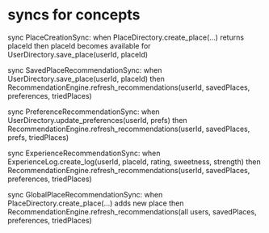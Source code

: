 # syncs for concepts

sync PlaceCreationSync:
    when PlaceDirectory.create_place(...) returns placeId
    then placeId becomes available for UserDirectory.save_place(userId, placeId)

sync SavedPlaceRecommendationSync:
    when UserDirectory.save_place(userId, placeId)
    then RecommendationEngine.refresh_recommendations(userId, savedPlaces, preferences, triedPlaces)

sync PreferenceRecommendationSync:
    when UserDirectory.update_preferences(userId, prefs)
    then RecommendationEngine.refresh_recommendations(userId, savedPlaces, prefs, triedPlaces)

sync ExperienceRecommendationSync:
    when ExperienceLog.create_log(userId, placeId, rating, sweetness, strength)
    then RecommendationEngine.refresh_recommendations(userId, savedPlaces, preferences, triedPlaces)

sync GlobalPlaceRecommendationSync:
    when PlaceDirectory.create_place(...) adds new place
    then RecommendationEngine.refresh_recommendations(all users, savedPlaces, preferences, triedPlaces)
